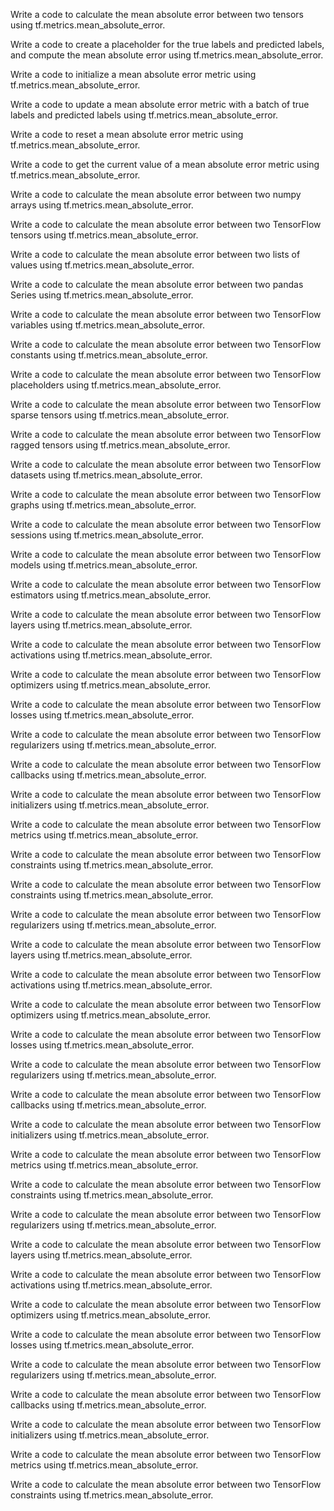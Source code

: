 Write a code to calculate the mean absolute error between two tensors using tf.metrics.mean_absolute_error.

Write a code to create a placeholder for the true labels and predicted labels, and compute the mean absolute error using tf.metrics.mean_absolute_error.

Write a code to initialize a mean absolute error metric using tf.metrics.mean_absolute_error.

Write a code to update a mean absolute error metric with a batch of true labels and predicted labels using tf.metrics.mean_absolute_error.

Write a code to reset a mean absolute error metric using tf.metrics.mean_absolute_error.

Write a code to get the current value of a mean absolute error metric using tf.metrics.mean_absolute_error.

Write a code to calculate the mean absolute error between two numpy arrays using tf.metrics.mean_absolute_error.

Write a code to calculate the mean absolute error between two TensorFlow tensors using tf.metrics.mean_absolute_error.

Write a code to calculate the mean absolute error between two lists of values using tf.metrics.mean_absolute_error.

Write a code to calculate the mean absolute error between two pandas Series using tf.metrics.mean_absolute_error.

Write a code to calculate the mean absolute error between two TensorFlow variables using tf.metrics.mean_absolute_error.

Write a code to calculate the mean absolute error between two TensorFlow constants using tf.metrics.mean_absolute_error.

Write a code to calculate the mean absolute error between two TensorFlow placeholders using tf.metrics.mean_absolute_error.

Write a code to calculate the mean absolute error between two TensorFlow sparse tensors using tf.metrics.mean_absolute_error.

Write a code to calculate the mean absolute error between two TensorFlow ragged tensors using tf.metrics.mean_absolute_error.

Write a code to calculate the mean absolute error between two TensorFlow datasets using tf.metrics.mean_absolute_error.

Write a code to calculate the mean absolute error between two TensorFlow graphs using tf.metrics.mean_absolute_error.

Write a code to calculate the mean absolute error between two TensorFlow sessions using tf.metrics.mean_absolute_error.

Write a code to calculate the mean absolute error between two TensorFlow models using tf.metrics.mean_absolute_error.

Write a code to calculate the mean absolute error between two TensorFlow estimators using tf.metrics.mean_absolute_error.

Write a code to calculate the mean absolute error between two TensorFlow layers using tf.metrics.mean_absolute_error.

Write a code to calculate the mean absolute error between two TensorFlow activations using tf.metrics.mean_absolute_error.

Write a code to calculate the mean absolute error between two TensorFlow optimizers using tf.metrics.mean_absolute_error.

Write a code to calculate the mean absolute error between two TensorFlow losses using tf.metrics.mean_absolute_error.

Write a code to calculate the mean absolute error between two TensorFlow regularizers using tf.metrics.mean_absolute_error.

Write a code to calculate the mean absolute error between two TensorFlow callbacks using tf.metrics.mean_absolute_error.

Write a code to calculate the mean absolute error between two TensorFlow initializers using tf.metrics.mean_absolute_error.

Write a code to calculate the mean absolute error between two TensorFlow metrics using tf.metrics.mean_absolute_error.

Write a code to calculate the mean absolute error between two TensorFlow constraints using tf.metrics.mean_absolute_error.

Write a code to calculate the mean absolute error between two TensorFlow constraints using tf.metrics.mean_absolute_error.

Write a code to calculate the mean absolute error between two TensorFlow regularizers using tf.metrics.mean_absolute_error.

Write a code to calculate the mean absolute error between two TensorFlow layers using tf.metrics.mean_absolute_error.

Write a code to calculate the mean absolute error between two TensorFlow activations using tf.metrics.mean_absolute_error.

Write a code to calculate the mean absolute error between two TensorFlow optimizers using tf.metrics.mean_absolute_error.

Write a code to calculate the mean absolute error between two TensorFlow losses using tf.metrics.mean_absolute_error.

Write a code to calculate the mean absolute error between two TensorFlow regularizers using tf.metrics.mean_absolute_error.

Write a code to calculate the mean absolute error between two TensorFlow callbacks using tf.metrics.mean_absolute_error.

Write a code to calculate the mean absolute error between two TensorFlow initializers using tf.metrics.mean_absolute_error.

Write a code to calculate the mean absolute error between two TensorFlow metrics using tf.metrics.mean_absolute_error.

Write a code to calculate the mean absolute error between two TensorFlow constraints using tf.metrics.mean_absolute_error.

Write a code to calculate the mean absolute error between two TensorFlow regularizers using tf.metrics.mean_absolute_error.

Write a code to calculate the mean absolute error between two TensorFlow layers using tf.metrics.mean_absolute_error.

Write a code to calculate the mean absolute error between two TensorFlow activations using tf.metrics.mean_absolute_error.

Write a code to calculate the mean absolute error between two TensorFlow optimizers using tf.metrics.mean_absolute_error.

Write a code to calculate the mean absolute error between two TensorFlow losses using tf.metrics.mean_absolute_error.

Write a code to calculate the mean absolute error between two TensorFlow regularizers using tf.metrics.mean_absolute_error.

Write a code to calculate the mean absolute error between two TensorFlow callbacks using tf.metrics.mean_absolute_error.

Write a code to calculate the mean absolute error between two TensorFlow initializers using tf.metrics.mean_absolute_error.

Write a code to calculate the mean absolute error between two TensorFlow metrics using tf.metrics.mean_absolute_error.

Write a code to calculate the mean absolute error between two TensorFlow constraints using tf.metrics.mean_absolute_error.
